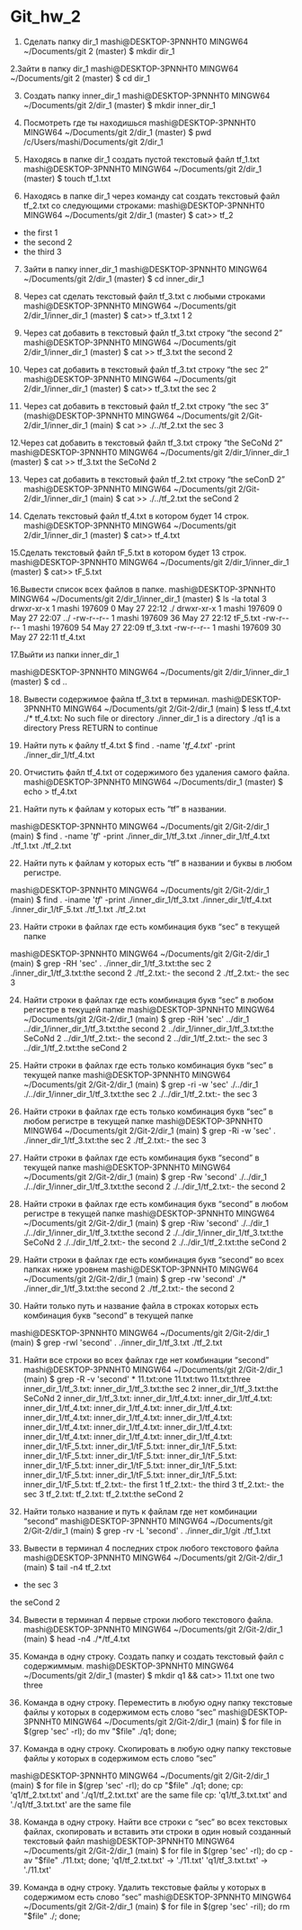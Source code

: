 # Git_hw_2
1. Сделать папку dir_1
mashi@DESKTOP-3PNNHT0 MINGW64 ~/Documents/git 2 (master)
$ mkdir dir_1

2.Зайти в папку dir_1
mashi@DESKTOP-3PNNHT0 MINGW64 ~/Documents/git 2 (master)
$ cd dir_1

 3. Создать папку inner_dir_1
mashi@DESKTOP-3PNNHT0 MINGW64 ~/Documents/git 2/dir_1 (master)
$ mkdir inner_dir_1

 4. Посмотреть где ты находишься
mashi@DESKTOP-3PNNHT0 MINGW64 ~/Documents/git 2/dir_1 (master)
$ pwd
/c/Users/mashi/Documents/git 2/dir_1

 5. Находясь в папке dir_1 создать пустой текстовый файл tf_1.txt
mashi@DESKTOP-3PNNHT0 MINGW64 ~/Documents/git 2/dir_1 (master)
$ touch tf_1.txt


6. Находясь в папке dir_1 через команду cat создать текстовый файл tf_2.txt со следующими строками:
mashi@DESKTOP-3PNNHT0 MINGW64 ~/Documents/git 2/dir_1 (master)
$ cat>> tf_2
- the first 1
- the second 2
- the third 3

 7. Зайти в папку inner_dir_1
mashi@DESKTOP-3PNNHT0 MINGW64 ~/Documents/git 2/dir_1 (master)
$ cd inner_dir_1

 8. Через cat сделать текстовый файл tf_3.txt  c любыми строками
mashi@DESKTOP-3PNNHT0 MINGW64 ~/Documents/git 2/dir_1/inner_dir_1 (master)
$ cat>> tf_3.txt
1
2


9. Через cat добавить в текстовый файл tf_3.txt строку “the second 2”
mashi@DESKTOP-3PNNHT0 MINGW64 ~/Documents/git 2/dir_1/inner_dir_1 (master)
$ cat >> tf_3.txt
the second 2

10. Через cat добавить в текстовый файл tf_3.txt строку “the sec 2”
mashi@DESKTOP-3PNNHT0 MINGW64 ~/Documents/git 2/dir_1/inner_dir_1 (master)
$ cat>> tf_3.txt
the sec 2

 11. Через cat добавить в текстовый файл tf_2.txt строку “the sec 3”
(mashi@DESKTOP-3PNNHT0 MINGW64 ~/Documents/git 2/Git-2/dir_1/inner_dir_1 (main)
$ cat >> ./../tf_2.txt
the sec 3


12.Через cat добавить в текстовый файл tf_3.txt строку “the SeCoNd 2”
mashi@DESKTOP-3PNNHT0 MINGW64 ~/Documents/git 2/dir_1/inner_dir_1 (master)
$ cat >> tf_3.txt
the SeCoNd 2

13. Через cat добавить в текстовый файл tf_2.txt строку “the seConD 2”
mashi@DESKTOP-3PNNHT0 MINGW64 ~/Documents/git 2/Git-2/dir_1/inner_dir_1 (main)
$ cat >> ./../tf_2.txt
the seCond 2


14. Сделать текстовый файл tf_4.txt в котором будет 14 строк.
mashi@DESKTOP-3PNNHT0 MINGW64 ~/Documents/git 2/dir_1/inner_dir_1 (master)
$ cat>> tf_4.txt
    











15.Сделать текстовый файл tF_5.txt в котором будет 13 строк.
mashi@DESKTOP-3PNNHT0 MINGW64 ~/Documents/git 2/dir_1/inner_dir_1 (master)
$ cat>> tF_5.txt









16.Вывести список всех файлов в папке.
mashi@DESKTOP-3PNNHT0 MINGW64 ~/Documents/git 2/dir_1/inner_dir_1 (master)
$ ls -la
total 3
drwxr-xr-x 1 mashi 197609  0 May 27 22:12 ./
drwxr-xr-x 1 mashi 197609  0 May 27 22:07 ../
-rw-r--r-- 1 mashi 197609 36 May 27 22:12 tF_5.txt
-rw-r--r-- 1 mashi 197609 54 May 27 22:09 tf_3.txt
-rw-r--r-- 1 mashi 197609 30 May 27 22:11 tf_4.txt
 
17.Выйти из папки inner_dir_1

mashi@DESKTOP-3PNNHT0 MINGW64 ~/Documents/git 2/dir_1/inner_dir_1 (master)
$ cd ..

18. Вывести содержимое файла tf_3.txt в терминал.
mashi@DESKTOP-3PNNHT0 MINGW64 ~/Documents/git 2/Git-2/dir_1 (main)
$ less tf_4.txt ./*
tf_4.txt: No such file or directory
./inner_dir_1 is a directory
./q1 is a directory
Press RETURN to continue



 19. Найти путь к файлу tf_4.txt
$ find . -name '*tf_4.txt*' -print
./inner_dir_1/tf_4.txt

 20. Отчистить файл tf_4.txt от содержимого без удаления самого файла.
mashi@DESKTOP-3PNNHT0 MINGW64 ~/Documents/dir_1 (master)
$ echo  > tf_4.txt



 21. Найти путь к файлам у которых есть  “tf” в названии.
 
mashi@DESKTOP-3PNNHT0 MINGW64 ~/Documents/git 2/Git-2/dir_1 (main)
$ find . -name '*tf*' -print
./inner_dir_1/tf_3.txt
./inner_dir_1/tf_4.txt
./tf_1.txt
./tf_2.txt




22. Найти путь к файлам у которых есть  “tf” в названии и буквы в любом регистре.

mashi@DESKTOP-3PNNHT0 MINGW64 ~/Documents/git 2/Git-2/dir_1 (main)
$ find . -iname '*tf*' -print
./inner_dir_1/tf_3.txt
./inner_dir_1/tf_4.txt
./inner_dir_1/tF_5.txt
./tf_1.txt
./tf_2.txt




 23. Найти строки в файлах где есть комбинация букв “sec” в текущей папке

mashi@DESKTOP-3PNNHT0 MINGW64 ~/Documents/git 2/Git-2/dir_1 (main)
$ grep -RH 'sec' .
./inner_dir_1/tf_3.txt:the sec 2
./inner_dir_1/tf_3.txt:the second 2
./tf_2.txt:- the second 2
./tf_2.txt:- the sec 3





 24. Найти строки в файлах где есть комбинация букв “sec” в любом регистре в текущей папке
mashi@DESKTOP-3PNNHT0 MINGW64 ~/Documents/git 2/Git-2/dir_1 (main)
$ grep -RiH 'sec' ../dir_1
../dir_1/inner_dir_1/tf_3.txt:the second 2
../dir_1/inner_dir_1/tf_3.txt:the SeCoNd 2
../dir_1/tf_2.txt:- the second 2
../dir_1/tf_2.txt:- the sec 3
../dir_1/tf_2.txt:the seCond 2



 25. Найти строки в файлах где есть только комбинация букв “sec” в текущей папке
mashi@DESKTOP-3PNNHT0 MINGW64 ~/Documents/git 2/Git-2/dir_1 (main)
$  grep -ri -w 'sec' ./../dir_1
./../dir_1/inner_dir_1/tf_3.txt:the sec 2
./../dir_1/tf_2.txt:- the sec 3






 26. Найти строки в файлах где есть только комбинация букв “sec” в любом регистре в текущей папке
mashi@DESKTOP-3PNNHT0 MINGW64 ~/Documents/git 2/Git-2/dir_1 (main)
$  grep -Ri -w 'sec' .
./inner_dir_1/tf_3.txt:the sec 2
./tf_2.txt:- the sec 3





 27. Найти строки в файлах где есть комбинация букв “second” в текущей папке
mashi@DESKTOP-3PNNHT0 MINGW64 ~/Documents/git 2/Git-2/dir_1 (main)
$  grep -Rw 'second' ./../dir_1
./../dir_1/inner_dir_1/tf_3.txt:the second 2
./../dir_1/tf_2.txt:- the second 2




 28. Найти строки в файлах где есть комбинация букв “second” в любом регистре в текущей папке
mashi@DESKTOP-3PNNHT0 MINGW64 ~/Documents/git 2/Git-2/dir_1 (main)
$  grep -Riw 'second' ./../dir_1
./../dir_1/inner_dir_1/tf_3.txt:the second 2
./../dir_1/inner_dir_1/tf_3.txt:the SeCoNd 2
./../dir_1/tf_2.txt:- the second 2
./../dir_1/tf_2.txt:the seCond 2





 29. Найти строки в файлах где есть комбинация букв “second” во всех папках ниже уровнем
mashi@DESKTOP-3PNNHT0 MINGW64 ~/Documents/git 2/Git-2/dir_1 (main)
$  grep -rw 'second' ./*
./inner_dir_1/tf_3.txt:the second 2
./tf_2.txt:- the second 2



 30. Найти только путь и название файла в строках которых есть комбинация букв “second” в текущей папке

mashi@DESKTOP-3PNNHT0 MINGW64 ~/Documents/git 2/Git-2/dir_1 (main)
$  grep -rwl 'second' .
./inner_dir_1/tf_3.txt
./tf_2.txt





 31. Найти все строки во всех файлах где нет комбинации “second”
mashi@DESKTOP-3PNNHT0 MINGW64 ~/Documents/git 2/Git-2/dir_1 (main)
$  grep -R -v 'second' *
11.txt:one
11.txt:two
11.txt:three
inner_dir_1/tf_3.txt:
inner_dir_1/tf_3.txt:the sec 2
inner_dir_1/tf_3.txt:the SeCoNd 2
inner_dir_1/tf_3.txt:
inner_dir_1/tf_4.txt:
inner_dir_1/tf_4.txt:
inner_dir_1/tf_4.txt:
inner_dir_1/tf_4.txt:
inner_dir_1/tf_4.txt:
inner_dir_1/tf_4.txt:
inner_dir_1/tf_4.txt:
inner_dir_1/tf_4.txt:
inner_dir_1/tf_4.txt:
inner_dir_1/tf_4.txt:
inner_dir_1/tf_4.txt:
inner_dir_1/tf_4.txt:
inner_dir_1/tf_4.txt:
inner_dir_1/tf_4.txt:
inner_dir_1/tF_5.txt:
inner_dir_1/tF_5.txt:
inner_dir_1/tF_5.txt:
inner_dir_1/tF_5.txt:
inner_dir_1/tF_5.txt:
inner_dir_1/tF_5.txt:
inner_dir_1/tF_5.txt:
inner_dir_1/tF_5.txt:
inner_dir_1/tF_5.txt:
inner_dir_1/tF_5.txt:
inner_dir_1/tF_5.txt:
inner_dir_1/tF_5.txt:
inner_dir_1/tF_5.txt:
tf_2.txt:- the first 1
tf_2.txt:- the third 3
tf_2.txt:- the sec 3
tf_2.txt:
tf_2.txt:
tf_2.txt:the seCond 2





 32. Найти только название и путь к файлам где нет комбинации “second”
mashi@DESKTOP-3PNNHT0 MINGW64 ~/Documents/git 2/Git-2/dir_1 (main)
$  grep -rv -L 'second' .
./inner_dir_1/git
./tf_1.txt




 33. Вывести в терминал 4 последних строк любого текстового файла
mashi@DESKTOP-3PNNHT0 MINGW64 ~/Documents/git 2/Git-2/dir_1 (main)
$ tail -n4 tf_2.txt
- the sec 3


the seCond 2

 34. Вывести в терминал 4 первые строки любого текстового файла.
mashi@DESKTOP-3PNNHT0 MINGW64 ~/Documents/git 2/Git-2/dir_1 (main)
$ head -n4 ./*/tf_4.txt




 35. Команда в одну строку. Создать папку и создать текстовый файл с содержиммым.
mashi@DESKTOP-3PNNHT0 MINGW64 ~/Documents/git 2/dir_1 (master)
$ mkdir q1 && cat>> 11.txt
one
two
three



 36. Команда в одну строку. Переместить в любую одну папку текстовые файлы у которых в содержимом есть слово “sec”
mashi@DESKTOP-3PNNHT0 MINGW64 ~/Documents/git 2/Git-2/dir_1 (main)
$ for file in $(grep 'sec' -rl); do mv "$file" ./q1; done;



 37. Команда в одну строку. Скопировать в любую одну папку текстовые файлы у которых в содержимом есть слово “sec”

mashi@DESKTOP-3PNNHT0 MINGW64 ~/Documents/git 2/Git-2/dir_1 (main)
$ for file in $(grep 'sec' -rl); do cp "$file" ./q1; done;
cp: 'q1/tf_2.txt.txt' and './q1/tf_2.txt.txt' are the same file
cp: 'q1/tf_3.txt.txt' and './q1/tf_3.txt.txt' are the same file



 38. Команда в одну строку. Найти все строки c “sec” во всех текстовых файлах, скопировать и вставить эти строки в один новый созданный текстовый файл
mashi@DESKTOP-3PNNHT0 MINGW64 ~/Documents/git 2/Git-2/dir_1 (main)
$  for file in $(grep 'sec' -rl); do cp -av "$file" ./11.txt; done;
'q1/tf_2.txt.txt' -> './11.txt'
'q1/tf_3.txt.txt' -> './11.txt'



 39. Команда в одну строку. Удалить текстовые файлы у которых в содержимом есть слово “sec”
 mashi@DESKTOP-3PNNHT0 MINGW64 ~/Documents/git 2/Git-2/dir_1 (main)
$  for file in $(grep 'sec' -ril); do rm "$file" ./; done;

